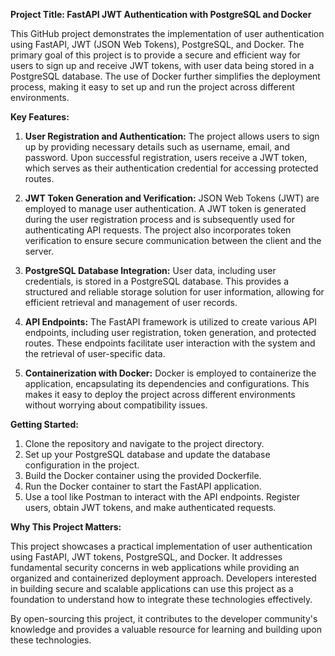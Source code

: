 
**Project Title: FastAPI JWT Authentication with PostgreSQL and Docker**

This GitHub project demonstrates the implementation of user authentication using FastAPI, JWT (JSON Web Tokens), PostgreSQL, and Docker. The primary goal of this project is to provide a secure and efficient way for users to sign up and receive JWT tokens, with user data being stored in a PostgreSQL database. The use of Docker further simplifies the deployment process, making it easy to set up and run the project across different environments.

**Key Features:**

1. **User Registration and Authentication:** The project allows users to sign up by providing necessary details such as username, email, and password. Upon successful registration, users receive a JWT token, which serves as their authentication credential for accessing protected routes.

2. **JWT Token Generation and Verification:** JSON Web Tokens (JWT) are employed to manage user authentication. A JWT token is generated during the user registration process and is subsequently used for authenticating API requests. The project also incorporates token verification to ensure secure communication between the client and the server.

3. **PostgreSQL Database Integration:** User data, including user credentials, is stored in a PostgreSQL database. This provides a structured and reliable storage solution for user information, allowing for efficient retrieval and management of user records.

4. **API Endpoints:** The FastAPI framework is utilized to create various API endpoints, including user registration, token generation, and protected routes. These endpoints facilitate user interaction with the system and the retrieval of user-specific data.

5. **Containerization with Docker:** Docker is employed to containerize the application, encapsulating its dependencies and configurations. This makes it easy to deploy the project across different environments without worrying about compatibility issues.

**Getting Started:**

1. Clone the repository and navigate to the project directory.
2. Set up your PostgreSQL database and update the database configuration in the project.
3. Build the Docker container using the provided Dockerfile.
4. Run the Docker container to start the FastAPI application.
5. Use a tool like Postman to interact with the API endpoints. Register users, obtain JWT tokens, and make authenticated requests.

**Why This Project Matters:**

This project showcases a practical implementation of user authentication using FastAPI, JWT tokens, PostgreSQL, and Docker. It addresses fundamental security concerns in web applications while providing an organized and containerized deployment approach. Developers interested in building secure and scalable applications can use this project as a foundation to understand how to integrate these technologies effectively.

By open-sourcing this project, it contributes to the developer community's knowledge and provides a valuable resource for learning and building upon these technologies.
